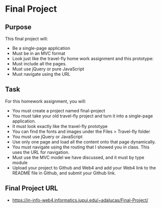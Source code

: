 # Final Project

## Purpose

This final project will:

* Be a single-page application
* Must be in an MVC format
* Look just like the travel-fly home work assignment and this prototype:
* Must include all the pages. 
* Must use jQuery or pure JavaScript
* Must navigate using the URL

## Task

For this homework assignment, you will:

* You must create a project named final-project
* You must take your old travel-fly project and turn it into a single-page application.
* It must look exactly like the travel-fly prototype
* You can find the fonts and images under the Files > Travel-fly folder
* You must use jQuery or JavaScript
* Use only one page and load all the content onto that page dynamically. 
* You must navigate using the routing that I showed you in class. This uses the URL for navigation.
* Must use the MVC model we have discussed, and it must by type module
* Upload your project to Github and Web4 and add your Web4 link to the README file in Github, and submit your Github link. 

## Final Project URL

* https://in-info-web4.informatics.iupui.edu/~adalucas/Final-Project/